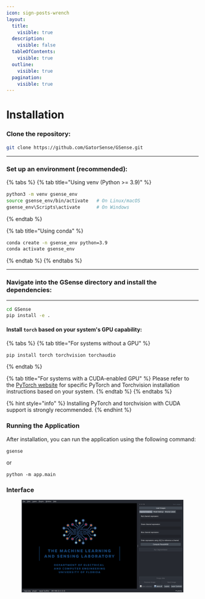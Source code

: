 ```yaml
---
icon: sign-posts-wrench
layout:
  title:
    visible: true
  description:
    visible: false
  tableOfContents:
    visible: true
  outline:
    visible: true
  pagination:
    visible: true
---
```


# Installation

### Clone the repository:

```bash
git clone https://github.com/GatorSense/GSense.git
```

***

### Set up an environment (recommended):

{% tabs %}
{% tab title="Using venv (Python >= 3.9)" %}
```bash
python3 -m venv gsense_env
source gsense_env/bin/activate   # On Linux/macOS
gsense_env\Scripts\activate      # On Windows
```
{% endtab %}

{% tab title="Using conda" %}
```bash
conda create -n gsense_env python=3.9
conda activate gsense_env
```
{% endtab %}
{% endtabs %}

***

### Navigate into the GSense directory and install the dependencies:

***

```bash
cd GSense
pip install -e .
```

#### Install `torch` based on your system's GPU capability:

{% tabs %}
{% tab title="For systems without a GPU" %}
```bash
pip install torch torchvision torchaudio
```
{% endtab %}

{% tab title="For systems with a CUDA-enabled GPU" %}
Please refer to the [PyTorch website](https://pytorch.org/get-started/locally/) for specific PyTorch and Torchvision installation instructions based on your system.
{% endtab %}
{% endtabs %}

{% hint style="info" %}
Installing PyTorch and torchvision with CUDA support is strongly recommended.
{% endhint %}

### Running the Application

After installation, you can run the application using the following command:

```
gsense
```

or

```
python -m app.main
```

### Interface

<figure><img src="../.gitbook/assets/image (16).png" alt=""><figcaption></figcaption></figure>
